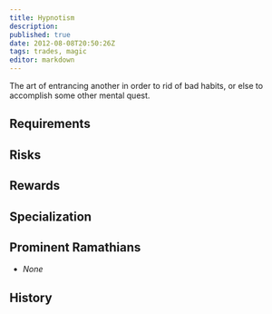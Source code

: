```yaml
---
title: Hypnotism
description:
published: true
date: 2012-08-08T20:50:26Z
tags: trades, magic
editor: markdown
---
```


The art of entrancing another in order to rid of bad habits, or else to accomplish some other mental quest.

## Requirements

## Risks

## Rewards

## Specialization

## Prominent Ramathians

- *None*

## History

